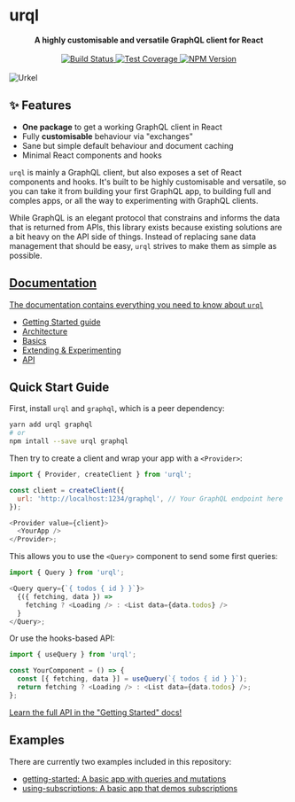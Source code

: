 # urql

<div align="center">
  <strong>
    A highly customisable and versatile GraphQL client for React
  </strong>
  <br />
  <br />
  <a href="https://travis-ci.org/FormidableLabs/urql">
    <img alt="Build Status" src="https://travis-ci.org/FormidableLabs/urql.svg?branch=master" />
  </a>
  <a href="https://coveralls.io/github/FormidableLabs/urql?branch=master">
    <img alt="Test Coverage" src="https://coveralls.io/repos/github/FormidableLabs/urql/badge.svg?branch=master" />
  </a>
  <a href="https://npmjs.com/package/urql">
    <img alt="NPM Version" src="https://img.shields.io/npm/v/urql.svg" />
  </a>
  <br />
  <br />
</div>

<img alt="Urkel" src="https://images-production.global.ssl.fastly.net/uploads/posts/image/97733/jaleel-white-steve-urkel.jpg" />

## ✨ Features

- **One package** to get a working GraphQL client in React
- Fully **customisable** behaviour via "exchanges"
- Sane but simple default behaviour and document caching
- Minimal React components and hooks

`urql` is mainly a GraphQL client, but also exposes a set of React components and hooks.
It's built to be highly customisable and versatile, so you can take it from building
your first GraphQL app, to building full and comples apps, or all the way to experimenting
with GraphQL clients.

While GraphQL is an elegant protocol that constrains and informs the data that is returned
from APIs, this library exists because existing solutions are a bit heavy on the API side
of things. Instead of replacing sane data management that should be easy,
`urql` strives to make them as simple as possible.

## [Documentation](docs/README.md)

[The documentation contains everything you need to know about `urql`](docs/README.md)

- [Getting Started guide](getting-started.md)
- [Architecture](architecture.md)
- [Basics](basics.md)
- [Extending & Experimenting](extending-and-experimenting.md)
- [API](api.md)

## Quick Start Guide

First, install `urql` and `graphql`, which is a peer dependency:

```sh
yarn add urql graphql
# or
npm intall --save urql graphql
```

Then try to create a client and wrap your app with a `<Provider>`:

```js
import { Provider, createClient } from 'urql';

const client = createClient({
  url: 'http://localhost:1234/graphql', // Your GraphQL endpoint here
});

<Provider value={client}>
  <YourApp />
</Provider>;
```

This allows you to use the `<Query>` component to send some first
queries:

```js
import { Query } from 'urql';

<Query query={`{ todos { id } }`}>
  {({ fetching, data }) =>
    fetching ? <Loading /> : <List data={data.todos} />
  }
</Query>;
```

Or use the hooks-based API:

```js
import { useQuery } from 'urql';

const YourComponent = () => {
  const [{ fetching, data }] = useQuery(`{ todos { id } }`);
  return fetching ? <Loading /> : <List data={data.todos} />;
};
```

[Learn the full API in the "Getting Started" docs!](docs/getting-started.md)

## Examples

There are currently two examples included in this repository:

- [getting-started: A basic app with queries and mutations](examples/1-getting-started/)
- [using-subscriptions: A basic app that demos subscriptions](examples/2-using-subscriptions/)
